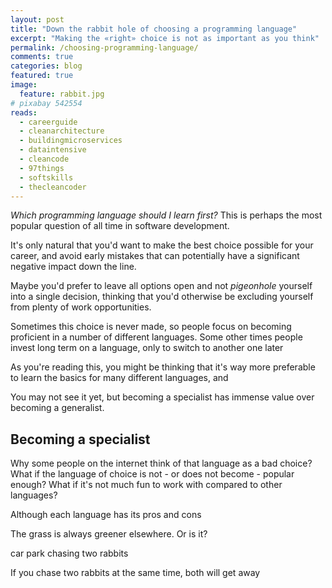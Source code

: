 ```yaml
---
layout: post
title: "Down the rabbit hole of choosing a programming language"
excerpt: "Making the «right» choice is not as important as you think"
permalink: /choosing-programming-language/
comments: true
categories: blog
featured: true
image:
  feature: rabbit.jpg
# pixabay 542554
reads:
  - careerguide
  - cleanarchitecture
  - buildingmicroservices
  - dataintensive
  - cleancode
  - 97things
  - softskills
  - thecleancoder
---
```


*Which programming language should I learn first?* This is perhaps the most popular question of all time in software development.

It's only natural that you'd want to make the best choice possible for your career, and avoid early mistakes that can potentially have a significant negative impact down the line.

Maybe you'd prefer to leave all options open and not *pigeonhole* yourself into a single decision, thinking that you'd otherwise be excluding yourself from plenty of work opportunities.





Sometimes this choice is never made, so people focus on becoming proficient in a number of different languages.
Some other times people invest long term on a language, only to switch to another one later




As you're reading this, you might be thinking that it's way more preferable to learn the basics for many different languages, and 


You may not see it yet, but becoming a specialist has immense value over becoming a generalist.


## Becoming a specialist


Why some people on the internet think of that language as a bad choice? What if the language of choice is not - or does not become - popular enough? What if it's not much fun to work with compared to other languages?



Although each language has its pros and cons




The grass is always greener elsewhere. Or is it?

car park
chasing two rabbits

If you chase two rabbits at the same time, both will get away

